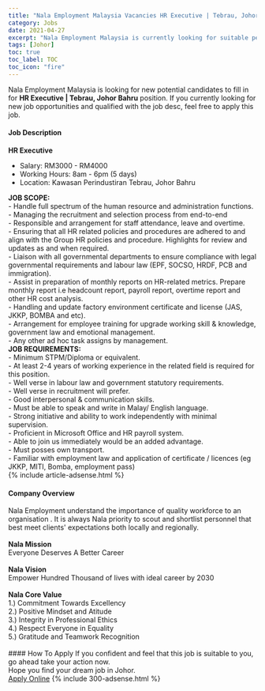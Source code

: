 ```yaml
---
title: "Nala Employment Malaysia Vacancies HR Executive | Tebrau, Johor Bahru" 
category: Jobs 
date: 2021-04-27 
excerpt: "Nala Employment Malaysia is currently looking for suitable person to fill in the HR Executive | Tebrau, Johor Bahru which based in Johor" 
tags: [Johor] 
toc: true 
toc_label: TOC 
toc_icon: "fire" 
--- 
```


<p>Nala Employment Malaysia is looking for new potential candidates to fill in for <b>HR Executive | Tebrau, Johor Bahru</b> position. If you currently looking for new job opportunities and qualified with the job desc, feel free to apply this job.
</p><div><div><h4>Job Description</h4></div><div><div><span><div><div><strong>HR Executive</strong><ul><li>Salary: RM3000 - RM4000</li><li>Working Hours: 8am - 6pm (5 days)</li><li>Location: Kawasan Perindustiran Tebrau, Johor Bahru</li></ul><div><strong>JOB SCOPE:</strong><br>- Handle full spectrum of the human resource and administration functions.<br>- Managing the recruitment and selection process from end-to-end<br>- Responsible and arrangement for staff attendance, leave and overtime.<br>- Ensuring that all HR related policies and procedures are adhered to and align with the Group HR policies and procedure. Highlights for review and updates as and when required.<br>- Liaison with all governmental departments to ensure compliance with legal governmental requirements and labour law (EPF, SOCSO, HRDF, PCB and immigration).<br>- Assist in preparation of monthly reports on HR-related metrics. Prepare monthly report i.e headcount report, payroll report, overtime report and other HR cost analysis.<br>- Handling and update factory environment certificate and license (JAS, JKKP, BOMBA and etc).<br>- Arrangement for employee training for upgrade working skill &amp; knowledge, government law and emotional management.<br>- Any other ad hoc task assigns by management.</div><strong>JOB REQUIREMENTS:</strong><br>- Minimum STPM/Diploma or equivalent.<br>- At least 2-4 years of working experience in the related field is required for this position.<br>- Well verse in labour law and government statutory requirements.<br>- Well verse in recruitment will prefer.<br>- Good interpersonal &amp; communication skills.<br>- Must be able to speak and write in Malay/ English language.<br>- Strong initiative and ability to work independently with minimal supervision.<br>- Proficient in Microsoft Office and HR payroll system.<br>- Able to join us immediately would be an added advantage.<br>- Must posses own transport.<div>- Familiar with employment law and application of certificate / licences (eg JKKP, MITI, Bomba, employment pass)</div></div></div></span></div></div></div> 
{% include article-adsense.html %} 
<div><div><h4>Company Overview</h4></div><div><div><span><div><div>
<div>
		Nala Employment understand the importance of quality workforce to an organisation . It is always Nala priority to scout and shortlist personnel that best meet clients' expectations both locally and regionally.</div>
<div>
<br>
<strong>Nala Mission</strong><br>
		Everyone Deserves A Better Career<br>
<br>
<strong>Nala Vision</strong><br>
		Empower Hundred Thousand of lives with ideal career by 2030<br>
<br>
<strong>Nala Core Value&#160;</strong><br>
		1.) Commitment Towards Excellency&#160;<br>
		2.) Positive Mindset and Atitude&#160;<br>
		3.) Integrity in Professional Ethics<br>
		4.) Respect Everyone in Equality&#160;<br>
		5.) Gratitude and Teamwork Recognition&#160;<br>
		&#160;</div>
</div></div></span></div></div></div> 
#### How To Apply 
If you confident and feel that this job is suitable to you, go ahead take your action now. <br/> 
Hope you find your dream job in Johor. <br/> 
<a href="https://www.jobstreet.com.my/en/job/hr-executive-%7C-tebrau-johor-bahru-4550596?jobId=jobstreet-my-job-4550596&" class="btn btn--info" target="_blank" rel="nofollow noopenner">Apply Online</a> 
{% include 300-adsense.html %} 